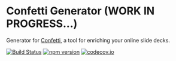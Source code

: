 # Confetti Generator (WORK IN PROGRESS...)
Generator for [Confetti](https://github.com/andreamangano/confetti-cli), a tool for enriching your online slide decks.

[![Build Status](https://travis-ci.org/andreamangano/confetti-generator.svg?branch=master)](https://travis-ci.org/andreamangano/confetti-generator)
[![npm version](https://badge.fury.io/js/confetti-generator.svg)](http://badge.fury.io/js/confetti-generator)
[![codecov.io](https://codecov.io/gh/andreamangano/confetti-generator/coverage.svg?branch=master)](https://codecov.io/gh/andreamangano/confetti-generator)

